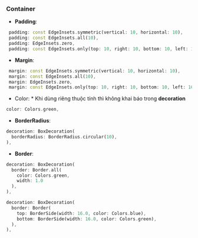### Container

- **Padding**:

```dart
 padding: const EdgeInsets.symmetric(vertical: 10, horizontal: 10),
 padding: const EdgeInsets.all(10),
 padding: EdgeInsets.zero,
 padding: const EdgeInsets.only(top: 10, right: 10, bottom: 10, left: 10),
```

- **Margin**:

```dart
 margin: const EdgeInsets.symmetric(vertical: 10, horizontal: 10),
 margin: const EdgeInsets.all(10),
 margin: EdgeInsets.zero,
 margin: const EdgeInsets.only(top: 10, right: 10, bottom: 10, left: 10),
```

- Color: \* Khi dùng riêng thuộc tính thì không khai báo trong **decoration**

```dart
color: Colors.green,
```

- **BorderRadius**:

```dart
decoration: BoxDecoration(
  borderRadius: BorderRadius.circular(10),
),
```

- **Border**:

```dart
decoration: BoxDecoration(
  border: Border.all(
    color: Colors.green,
    width: 1.0
  ),
),

decoration: BoxDecoration(
  border: Border(
    top: BorderSide(width: 16.0, color: Colors.blue),
    bottom: BorderSide(width: 16.0, color: Colors.green),
  ),
),
```
